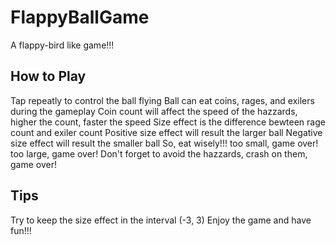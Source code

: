 # FlappyBallGame

A flappy-bird like game!!!

## How to Play
Tap repeatly to control the ball flying
Ball can eat coins, rages, and exilers during the gameplay
Coin count will affect the speed of the hazzards, higher the count, faster the speed
Size effect is the difference bewteen rage count and exiler count
Positive size effect will result the larger ball
Negative size effect will result the smaller ball
So, eat wisely!!! too small, game over! too large, game over!
Don't forget to avoid the hazzards, crash on them, game over!

## Tips
Try to keep the size effect in the interval (-3, 3)
Enjoy the game and have fun!!!
